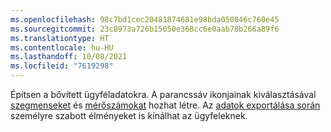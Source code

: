 ```yaml
---
ms.openlocfilehash: 98c7bd1cec20481874681e98bda050846c760e45
ms.sourcegitcommit: 23c8973a726b15050e368cc6e0aab78b266a89f6
ms.translationtype: HT
ms.contentlocale: hu-HU
ms.lasthandoff: 10/08/2021
ms.locfileid: "7619298"
---
```

Építsen a bővített ügyféladatokra. A parancssáv ikonjainak kiválasztásával [szegmenseket](../audience-insights/segments.md) és [mérőszámokat](../audience-insights/measures.md) hozhat létre. Az [adatok exportálása során](../audience-insights/export-destinations.md) személyre szabott élményeket is kínálhat az ügyfeleknek.